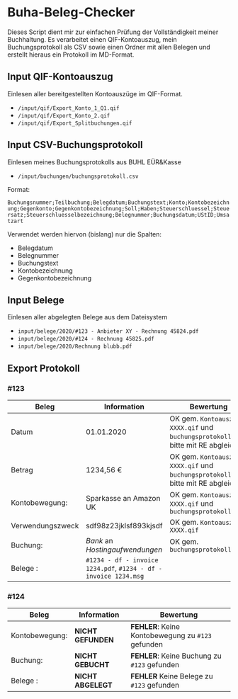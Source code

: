 # Buha-Beleg-Checker

Dieses Script dient mir zur einfachen Prüfung der Vollständigkeit meiner Buchhaltung.
Es verarbeitet einen QIF-Kontoauszug, mein Buchungsprotokoll als CSV sowie einen Ordner mit allen Belegen und erstellt hieraus ein Protokoll im MD-Format.

## Input QIF-Kontoauszug

Einlesen aller bereitgestellten Kontoauszüge im QIF-Format.

* `/input/qif/Export_Konto_1_Q1.qif`
* `/input/qif/Export_Konto_2.qif`
* `/input/qif/Export_Splitbuchungen.qif`

## Input CSV-Buchungsprotokoll

Einlesen meines Buchungsprotokolls aus BUHL EÜR&Kasse

* `/input/buchungen/buchungsprotokoll.csv`

Format:

`Buchungsnummer;Teilbuchung;Belegdatum;Buchungstext;Konto;Kontobezeichnung;Gegenkonto;Gegenkontobezeichnung;Soll;Haben;Steuerschluessel;Steuersatz;Steuerschluesselbezeichnung;Belegnummer;Buchungsdatum;UStID;Umsatzart`

Verwendet werden hiervon (bislang) nur die Spalten:
* Belegdatum
* Belegnummer
* Buchungstext
* Kontobezeichnung
* Gegenkontobezeichnung

## Input Belege

Einlesen aller abgelegten Belege aus dem Dateisystem

* `input/belege/2020/#123 - Anbieter XY - Rechnung 45824.pdf`
* `input/belege/2020/#124 - Rechnung 45825.pdf`
* `input/belege/2020/Rechnung blubb.pdf`

## Export Protokoll

### #123

| Beleg | Information | Bewertung    |
|-------|-------------|-----------|
| Datum | 01.01.2020  | OK gem. `Kontoauszug XXXX.qif` und `buchungsprotokoll.csv`, bitte mit RE abgleichen |
| Betrag |1234,56 €   | OK gem. `Kontoauszug XXXX.qif` und `buchungsprotokoll.csv`, bitte mit RE abgleichen |
| Kontobewegung: | Sparkasse an Amazon UK  | OK gem. `Kontoauszug XXXX.qif` und `buchungsprotokoll.csv`  |
| Verwendungszweck | sdf98z23jklsf893kjsdf  | OK gem. `Kontoauszug XXXX.qif` |
| Buchung: | *Bank* an *Hostingaufwendungen* | OK gem. `buchungsprotokoll.csv` |
| Belege : | `#1234 - df - invoice 1234.pdf`, `#1234 - df - invoice 1234.msg` |  |

### #124

| Beleg | Information | Bewertung    |
|-------|-------------|-----------|
| Kontobewegung: | **NICHT GEFUNDEN**  | **FEHLER**: Keine Kontobewegung zu `#123` gefunden |
| Buchung: |  **NICHT GEBUCHT** | **FEHLER**: Keine Buchung zu `#123` gefunden |
| Belege : | **NICHT ABGELEGT** | **FEHLER** Keine Belege zu `#123` gefunden





